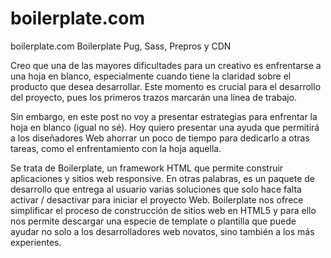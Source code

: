 # boilerplate.com


boilerplate.com Boilerplate Pug, Sass, Prepros y CDN


Creo que una de las mayores dificultades para un creativo es enfrentarse a una hoja en blanco, especialmente cuando tiene la claridad sobre el producto que desea desarrollar. Este momento es crucial para el desarrollo del proyecto, pues los primeros trazos marcarán una línea de trabajo.

Sin embargo, en este post no voy a presentar estrategias para enfrentar la hoja en blanco (igual no sé). Hoy quiero presentar una ayuda que permitirá a los diseñadores Web ahorrar un poco de tiempo para dedicarlo a otras tareas, como el enfrentamiento con la hoja aquella.

Se trata de Boilerplate, un framework HTML que permite construir aplicaciones y sitios web responsive. En otras palabras, es un paquete de desarrollo que entrega al usuario varias soluciones que solo hace falta activar / desactivar para iniciar el proyecto Web.  Boilerplate nos ofrece simplificar el proceso de construcción de sitios web en HTML5 y para ello nos permite descargar una especie de template o plantilla que puede ayudar no solo a los desarrolladores web novatos, sino también a los más experientes.
